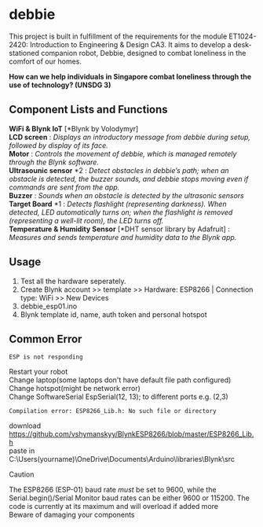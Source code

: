 # debbie
This project is built in fulfillment of the requirements for the module ET1024-2420: Introduction to Engineering &amp; Design CA3. 
It aims to develop a desk-stationed companion robot, Debbie, designed to combat loneliness in the comfort of our homes.  
  
__How can we help individuals in Singapore combat loneliness through the use of technology? (UNSDG 3)__

## Component Lists and Functions
**WiFi & Blynk IoT** [*Blynk by Volodymyr]  
**LCD screen** : *Displays an introductory message from debbie during setup, followed by display of its face.*    
**Motor** : *Controls the movement of debbie, which is managed remotely through the Blynk software.*    
**Ultrasounic sensor** *2 : *Detect obstacles in debbie’s path; when an obstacle is detected, the buzzer sounds, and debbie stops moving even if commands are sent from the app.*  
**Buzzer** : *Sounds when an obstacle is detected by the ultrasonic sensors*  
**Target Board** *1 : *Detects flashlight (representing darkness). When detected, LED automatically turns on; when the flashlight is removed (representing a well-lit room), the LED turns off.*  
**Temperature & Humidity Sensor** [*DHT sensor library by Adafruit] : *Measures and sends temperature and humidity data to the Blynk app.*   

## Usage
1) Test all the hardware seperately.  
2) Create Blynk account >> template >> Hardware: ESP8266 | Connection type: WiFi >> New Devices  
3) debbie_esp01.ino
4) Blynk template id, name, auth token and personal hotspot  

## Common Error
```
ESP is not responding
```
Restart your robot  
Change laptop(some laptops don't have default file path configured)  
Change hotspot(might be network error)  
Change SoftwareSerial EspSerial(12, 13); to different ports e.g. (2,3)  
```
Compilation error: ESP8266_Lib.h: No such file or directory
```
download https://github.com/vshymanskyy/BlynkESP8266/blob/master/ESP8266_Lib.h  
paste in C:\Users\(yourname)\OneDrive\Documents\Arduino\libraries\Blynk\src  


> [!CAUTION]  
The ESP8266 (ESP-01) baud rate *must* be set to 9600, while the Serial.begin()/Serial Monitor baud rates can be either 9600 or 115200.
The code is currently at its maximum and will overload if added more  
Beware of damaging your components  








